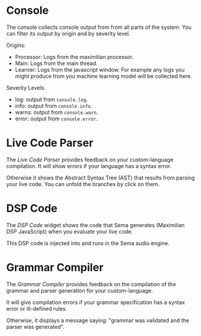 # Console
The console collects console output from from all parts of the system. You can filter its output by origin and by severity level.

Origins:
- Processor: Logs from the maximilian processor.
- Main: Logs from the main thread.
- Learner: Logs from the javascript window. For example any logs you might produce from you machine learning model will be collected here.

Severity Levels.
- log: output from `console.log`.
- info: output from `console.info`.
- warns: output from `console.warn`.
- error: output from `console.error`.

# Live Code Parser
The _Live Code Parser_ provides feedback on your custom-language compilation. It will show errors if your language has a syntax error.

Otherwise it shows the Abstract Syntax Tree (AST) that results from parsing your live code. You can unfold the branches by click on them.

# DSP Code
The _DSP Code_ widget shows the code that Sema generates (Maximilian DSP JavaScript) when you evaluate your live code.

This DSP code is injected into and runs in the Sema audio engine.

# Grammar Compiler
The _Grammar Compiler_ provides feedback on the compilation of the grammar and parser generation for your custom-language.

It will give compilation errors if your grammar specification has a syntax error or ill-defined rules.

Otherwise, it displays a message saying: "grammar was validated and the parser was generated".